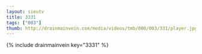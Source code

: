 ```yaml
--- 
layout: sieutv
title: 3331
tags: ["003"]
thumb: http://drainmainvein.com/media/videos/tmb/000/003/331/player.jpg
---
```

{% include drainmainvein key="3331" %} 
